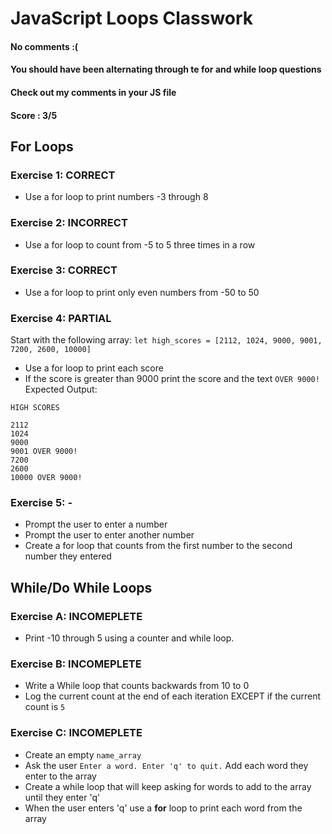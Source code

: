 # JavaScript Loops Classwork
#### No comments :(
#### You should have been alternating through te for and while loop questions
#### Check out my comments in your JS file
#### Score : 3/5
## For Loops

### Exercise 1: CORRECT
- Use a for loop to print numbers -3 through 8

### Exercise 2: INCORRECT
- Use a for loop to count from -5 to 5 three times in a row

### Exercise 3: CORRECT
- Use a for loop to print only even numbers from -50 to 50

### Exercise 4: PARTIAL
Start with the following array:
`let high_scores = [2112, 1024, 9000, 9001, 7200, 2600, 10000]`

- Use a for loop to print each score
- If the score is greater than 9000 print the score and the text `OVER 9000!`
Expected Output:
```
HIGH SCORES

2112
1024
9000
9001 OVER 9000!
7200
2600
10000 OVER 9000!
```

### Exercise 5: -
- Prompt the user to enter a number 
- Prompt the user to enter another number 
- Create a for loop that counts from the first number to the second number they entered


## While/Do While Loops

### Exercise A: INCOMEPLETE
- Print -10 through 5 using a counter and while loop.

### Exercise B: INCOMEPLETE
- Write a While loop that counts backwards from 10 to 0
- Log the current count at the end of each iteration EXCEPT if the current count is ```5```
 
### Exercise C: INCOMEPLETE
- Create an empty `name_array`
- Ask the user ```Enter a word. Enter 'q' to quit.``` Add each word they enter to the array
- Create a while loop that will keep asking for words to add to the array until they enter 'q'
- When the user enters 'q' use a **for** loop to print each word from the array


